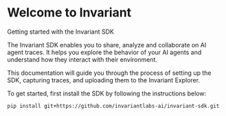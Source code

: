 # Welcome to Invariant

<div class='subtitle'>Getting started with the Invariant SDK</div>

The Invariant SDK enables you to share, analyze and collaborate on AI agent traces. It helps you explore the behavior of your AI agents and understand how they interact with their environment. 

This documentation will guide you through the process of setting up the SDK, capturing traces, and uploading them to the Invariant Explorer.

To get started, first install the SDK by following the instructions below:

```bash
pip install git+https://github.com/invariantlabs-ai/invariant-sdk.git
```
